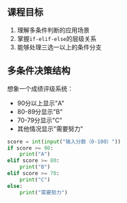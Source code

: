 ## 课程目标

1. 理解多条件判断的应用场景
2. 掌握`if-elif-else`的层级关系
3. 能够处理三选一以上的条件分支

## 多条件决策结构

想象一个成绩评级系统：
- 90分以上显示"A"
- 80-89分显示"B"
- 70-79分显示"C"
- 其他情况显示"需要努力"

```python
score = int(input("输入分数（0-100）"))
if score >= 90:
    print("A")
elif score >= 80:
    print("B")
elif score >= 70:
    print("C")
else:
    print("需要努力")